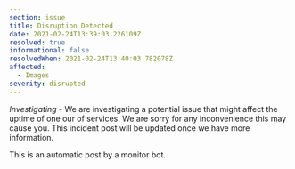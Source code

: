 ```yaml
---
section: issue
title: Disruption Detected
date: 2021-02-24T13:39:03.226109Z
resolved: true
informational: false
resolvedWhen: 2021-02-24T13:40:03.782078Z
affected:
  - Images
severity: disrupted
---
```

*Investigating* - We are investigating a potential issue that might affect the uptime of one our of services. We are sorry for any inconvenience this may cause you. This incident post will be updated once we have more information.

This is an automatic post by a monitor bot.
        